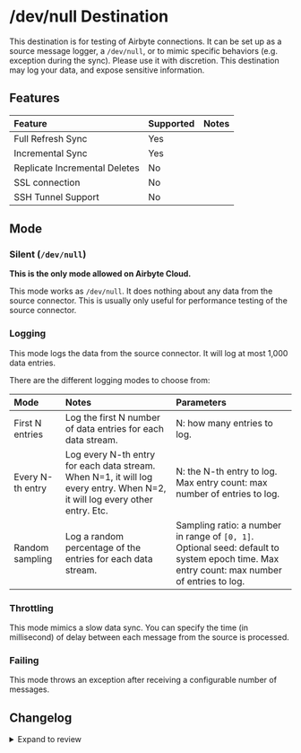 # /dev/null Destination

This destination is for testing of Airbyte connections. It can be set up as a source message logger, a `/dev/null`, or to mimic specific behaviors (e.g. exception during the sync). Please use it with discretion. This destination may log your data, and expose sensitive information.

## Features

| Feature                       | Supported | Notes |
| :---------------------------- | :-------- | :---- |
| Full Refresh Sync             | Yes       |       |
| Incremental Sync              | Yes       |       |
| Replicate Incremental Deletes | No        |       |
| SSL connection                | No        |       |
| SSH Tunnel Support            | No        |       |

## Mode

### Silent (`/dev/null`)

**This is the only mode allowed on Airbyte Cloud.**

This mode works as `/dev/null`. It does nothing about any data from the source connector. This is usually only useful for performance testing of the source connector.

### Logging

This mode logs the data from the source connector. It will log at most 1,000 data entries.

There are the different logging modes to choose from:

| Mode             | Notes                                                                                                                       | Parameters                                                                                                                                 |
| :--------------- | :-------------------------------------------------------------------------------------------------------------------------- | :----------------------------------------------------------------------------------------------------------------------------------------- |
| First N entries  | Log the first N number of data entries for each data stream.                                                                | N: how many entries to log.                                                                                                                |
| Every N-th entry | Log every N-th entry for each data stream. When N=1, it will log every entry. When N=2, it will log every other entry. Etc. | N: the N-th entry to log. Max entry count: max number of entries to log.                                                                   |
| Random sampling  | Log a random percentage of the entries for each data stream.                                                                | Sampling ratio: a number in range of `[0, 1]`. Optional seed: default to system epoch time. Max entry count: max number of entries to log. |

### Throttling

This mode mimics a slow data sync. You can specify the time (in millisecond) of delay between each message from the source is processed.

### Failing

This mode throws an exception after receiving a configurable number of messages.

## Changelog

<details>
  <summary>Expand to review</summary>

The OSS and Cloud variants have the same version number starting from version `0.2.2`.

| Version | Date       | Pull Request                                             | Subject                                                                                      |
|:--------|:-----------|:---------------------------------------------------------|:---------------------------------------------------------------------------------------------|
| 0.7.8   | 2024-11-07 | [48416](https://github.com/airbytehq/airbyte/pull/48416) | Bugfix: global state correclty sends additional properties                                   |
| 0.7.7   | 2024-10-17 | [46692](https://github.com/airbytehq/airbyte/pull/46692) | Internal code changes                                                                        |
| 0.7.6   | 2024-10-08 | [46683](https://github.com/airbytehq/airbyte/pull/46683) | Bugfix: pick up checkpoint safety check fix                                                  |
| 0.7.5   | 2024-10-08 | [46683](https://github.com/airbytehq/airbyte/pull/46683) | Bugfix: checkpoints in order, all checkpoints processed before shutdown                      |
| 0.7.4   | 2024-10-08 | [46650](https://github.com/airbytehq/airbyte/pull/46650) | Internal code changes                                                                        |
| 0.7.3   | 2024-10-01 | [46559](https://github.com/airbytehq/airbyte/pull/46559) | From load CDK: async improvements, stream incomplete, additionalProperties on state messages |
| 0.7.2   | 2024-10-01 | [45929](https://github.com/airbytehq/airbyte/pull/45929) | Internal code changes                                                                        |
| 0.7.1   | 2024-09-30 | [46276](https://github.com/airbytehq/airbyte/pull/46276) | Upgrade to latest bulk CDK                                                                   |
| 0.7.0   | 2024-09-20 | [45704](https://github.com/airbytehq/airbyte/pull/45704) |                                                                                              |
| 0.6.1   | 2024-09-20 | [45715](https://github.com/airbytehq/airbyte/pull/45715) | add destination to cloud registry                                                            |
| 0.6.0   | 2024-09-18 | [45651](https://github.com/airbytehq/airbyte/pull/45651) | merge destination-e2e(OSS) and destination-dev-null(cloud)                                   |
| 0.5.0   | 2024-09-18 | [45650](https://github.com/airbytehq/airbyte/pull/45650) | upgrade cdk                                                                                  |
| 0.4.1   | 2024-09-18 | [45649](https://github.com/airbytehq/airbyte/pull/45649) | convert test code to kotlin                                                                  |
| 0.4.0   | 2024-09-18 | [45648](https://github.com/airbytehq/airbyte/pull/45648) | convert production code to kotlin                                                            |
| 0.3.6   | 2024-05-09 | [38097](https://github.com/airbytehq/airbyte/pull/38097) | Support dedup                                                                                |
| 0.3.5   | 2024-04-29 | [37366](https://github.com/airbytehq/airbyte/pull/37366) | Support refreshes                                                                            |
| 0.3.4   | 2024-04-16 | [37366](https://github.com/airbytehq/airbyte/pull/37366) | Fix NPE                                                                                      |
| 0.3.3   | 2024-04-16 | [37366](https://github.com/airbytehq/airbyte/pull/37366) | Fix Log trace messages                                                                       |
| 0.3.2   | 2024-02-14 | [36812](https://github.com/airbytehq/airbyte/pull/36812) | Log trace messages                                                                           |
| 0.3.1   | 2024-02-14 | [35278](https://github.com/airbytehq/airbyte/pull/35278) | Adopt CDK 0.20.6                                                                             |
| 0.3.0   | 2023-05-08 | [25776](https://github.com/airbytehq/airbyte/pull/25776) | Standardize spec and change property field to non-keyword                                    |
| 0.2.4   | 2022-06-17 | [13864](https://github.com/airbytehq/airbyte/pull/13864) | Updated stacktrace format for any trace message errors                                       |
| 0.2.3   | 2022-02-14 | [10256](https://github.com/airbytehq/airbyte/pull/10256) | Add `-XX:+ExitOnOutOfMemoryError` JVM option                                                 |
| 0.2.2   | 2022-01-29 | [\#9745](https://github.com/airbytehq/airbyte/pull/9745) | Integrate with Sentry.                                                                       |
| 0.2.1   | 2021-12-19 | [\#8824](https://github.com/airbytehq/airbyte/pull/8905) | Fix documentation URL.                                                                       |
| 0.2.0   | 2021-12-16 | [\#8824](https://github.com/airbytehq/airbyte/pull/8824) | Add multiple logging modes.                                                                  |
| 0.1.0   | 2021-05-25 | [\#3290](https://github.com/airbytehq/airbyte/pull/3290) | Create initial version.                                                                      |

</details>

